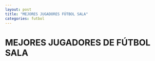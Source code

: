 ```yaml
---
layout: post
title: "MEJORES JUGADORES FÚTBOL SALA"
categories: futbol
---
```


# MEJORES JUGADORES DE FÚTBOL SALA
